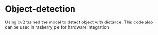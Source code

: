 # Object-detection
Using cv2 trained the model to detect object with distance. This code also can be used in rasberry pie for hardware integration 

